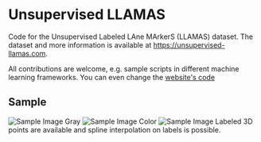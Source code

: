 # Unsupervised LLAMAS
Code for the Unsupervised Labeled LAne MArkerS (LLAMAS) dataset. The dataset and more information is available at https://unsupervised-llamas.com. 

All contributions are welcome, e.g. sample scripts in different machine learning frameworks.  You can even change the [website's code](https://github.com/karstenBehrendt/benchmarks_website/tree/master/benchmarks/llamas)

## Sample

![Sample Image Gray](https://github.com/karstenbehrendt/unsupervised_llamas/blob/master/samples/sample_gray.jpg) ![Sample Image Color](https://github.com/karstenbehrendt/unsupervised_llamas/blob/master/samples/sample_color.jpg)
![Sample Image Labeled](https://github.com/karstenbehrendt/unsupervised_llamas/blob/master/samples/sample_labeled.jpg)
3D points are available and spline interpolation on labels is possible.
